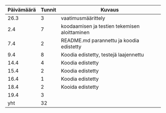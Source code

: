 Päivämäärä | Tunnit | Kuvaus
---------- | ------ | ------
26.3 | 3 | vaatimusmäärittely
2.4 | 7 | koodaamisen ja testien tekemisen aloittaminen
7.4 | 2 | README.md parannettu ja koodia edistetty
9.4 | 8 | Koodia edistetty, testejä laajennettu
14.4 | 4 | Koodia edistetty
15.4 | 2 | Koodia edistetty
16.4 | 1 | Koodia edistetty
18.4 | 2 | Kooida edistetty
19.4 | 3 | 
yht | 32 | 
